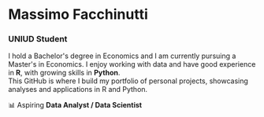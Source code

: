 # Massimo Facchinutti
### UNIUD Student

I hold a Bachelor's degree in Economics and I am currently pursuing a Master's in Economics. I enjoy working with data and have good experience in **R**, with growing skills in **Python**.  
This GitHub is where I build my portfolio of personal projects, showcasing analyses and applications in R and Python.  

📊 Aspiring **Data Analyst / Data Scientist**

<!--
**facchinuttimassimo/facchinuttimassimo** is a ✨ _special_ ✨ repository because its `README.md` (this file) appears on your GitHub profile.

Here are some ideas to get you started:

- 🔭 I’m currently working on ...
- 🌱 I’m currently learning ...
- 👯 I’m looking to collaborate on ...
- 🤔 I’m looking for help with ...
- 💬 Ask me about ...
- 📫 How to reach me: ...
- 😄 Pronouns: ...
- ⚡ Fun fact: ...
-->
